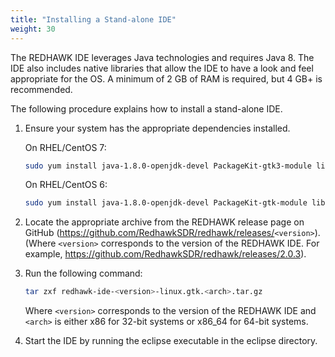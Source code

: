 ```yaml
---
title: "Installing a Stand-alone IDE"
weight: 30
---
```


The REDHAWK IDE leverages Java technologies and requires Java 8. The IDE also includes native libraries that allow the IDE to have a look and feel appropriate for the OS. A minimum of 2 GB of RAM is required, but 4 GB+ is recommended.

The following procedure explains how to install a stand-alone IDE.

1.  Ensure your system has the appropriate dependencies installed.

    On RHEL/CentOS 7:

    ```bash
    sudo yum install java-1.8.0-openjdk-devel PackageKit-gtk3-module libcanberra-gtk3 libwebkit2gtk
    ```  
    On RHEL/CentOS 6:

    ```bash
    sudo yum install java-1.8.0-openjdk-devel PackageKit-gtk-module libcanberra-gtk2 webkitgtk
    ```

2.  Locate the appropriate archive from the REDHAWK release page on GitHub (<https://github.com/RedhawkSDR/redhawk/releases/>`<version>`). (Where `<version>` corresponds to the version of the REDHAWK IDE. For example, <https://github.com/RedhawkSDR/redhawk/releases/2.0.3>).

3.  Run the following command:

    ```bash
    tar zxf redhawk-ide-<version>-linux.gtk.<arch>.tar.gz
    ```

    Where `<version>` corresponds to the version of the REDHAWK IDE and `<arch>` is either x86 for 32-bit systems or x86_64 for 64-bit systems.

4.  Start the IDE by running the eclipse executable in the eclipse directory.
